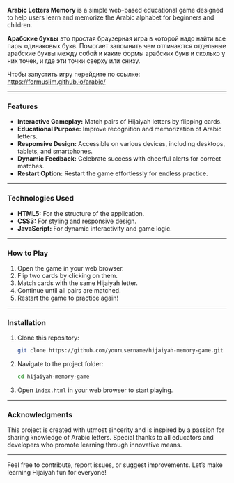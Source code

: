 **Arabic Letters Memory** is a simple web-based educational game designed to help users learn and memorize the Arabic alphabet for beginners and children.

**Арабские буквы** это простая браузерная игра в которой надо найти все пары одинаковых букв. 
Помогает запомнить чем отличаются отдельные арабские буквы между собой и какие формы арабских букв и сколько у них точек, и где эти точки сверху или снизу.

Чтобы запустить игру перейдите по ссылке: https://formuslim.github.io/arabic/

---

### Features
- **Interactive Gameplay:** Match pairs of Hijaiyah letters by flipping cards.
- **Educational Purpose:** Improve recognition and memorization of Arabic letters.
- **Responsive Design:** Accessible on various devices, including desktops, tablets, and smartphones.
- **Dynamic Feedback:** Celebrate success with cheerful alerts for correct matches.
- **Restart Option:** Restart the game effortlessly for endless practice.

---

### Technologies Used
- **HTML5:** For the structure of the application.
- **CSS3:** For styling and responsive design.
- **JavaScript:** For dynamic interactivity and game logic.

---

### How to Play
1. Open the game in your web browser.
2. Flip two cards by clicking on them.
3. Match cards with the same Hijaiyah letter.
4. Continue until all pairs are matched.
5. Restart the game to practice again!

---

### Installation
1. Clone this repository:
   ```bash
   git clone https://github.com/yourusername/hijaiyah-memory-game.git
   ```
2. Navigate to the project folder:
   ```bash
   cd hijaiyah-memory-game
   ```
3. Open `index.html` in your web browser to start playing.

---

### Acknowledgments
This project is created with utmost sincerity and is inspired by a passion for sharing knowledge of Arabic letters. Special thanks to all educators and developers who promote learning through innovative means.

---

Feel free to contribute, report issues, or suggest improvements. Let’s make learning Hijaiyah fun for everyone!


